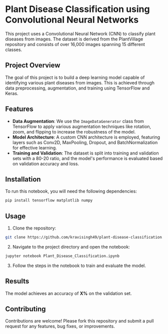 
# Plant Disease Classification using Convolutional Neural Networks

This project uses a Convolutional Neural Network (CNN) to classify plant diseases from images. The dataset is derived from the PlantVillage repository and consists of over 16,000 images spanning 15 different classes.

## Project Overview

The goal of this project is to build a deep learning model capable of identifying various plant diseases from images. This is achieved through data preprocessing, augmentation, and training using TensorFlow and Keras.

## Features

- **Data Augmentation**: We use the `ImageDataGenerator` class from TensorFlow to apply various augmentation techniques like rotation, zoom, and flipping to increase the robustness of the model.
- **Model Architecture**: A custom CNN architecture is employed, featuring layers such as Conv2D, MaxPooling, Dropout, and BatchNormalization for effective learning.
- **Training and Validation**: The dataset is split into training and validation sets with a 80-20 ratio, and the model's performance is evaluated based on validation accuracy and loss.

## Installation

To run this notebook, you will need the following dependencies:

```bash
pip install tensorflow matplotlib numpy
```

## Usage

1. Clone the repository:

```bash
git clone https://github.com/kravisingh49/plant-disease-classification.git
```

2. Navigate to the project directory and open the notebook:

```bash
jupyter notebook Plant_Disease_Classification.ipynb
```

3. Follow the steps in the notebook to train and evaluate the model.

## Results

The model achieves an accuracy of **X%** on the validation set. 

## Contributing

Contributions are welcome! Please fork this repository and submit a pull request for any features, bug fixes, or improvements.


